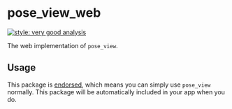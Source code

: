 # pose_view_web

[![style: very good analysis][very_good_analysis_badge]][very_good_analysis_link]

The web implementation of `pose_view`.

## Usage

This package is [endorsed][endorsed_link], which means you can simply use `pose_view`
normally. This package will be automatically included in your app when you do.

[endorsed_link]: https://flutter.dev/docs/development/packages-and-plugins/developing-packages#endorsed-federated-plugin
[very_good_analysis_badge]: https://img.shields.io/badge/style-very_good_analysis-B22C89.svg
[very_good_analysis_link]: https://pub.dev/packages/very_good_analysis
